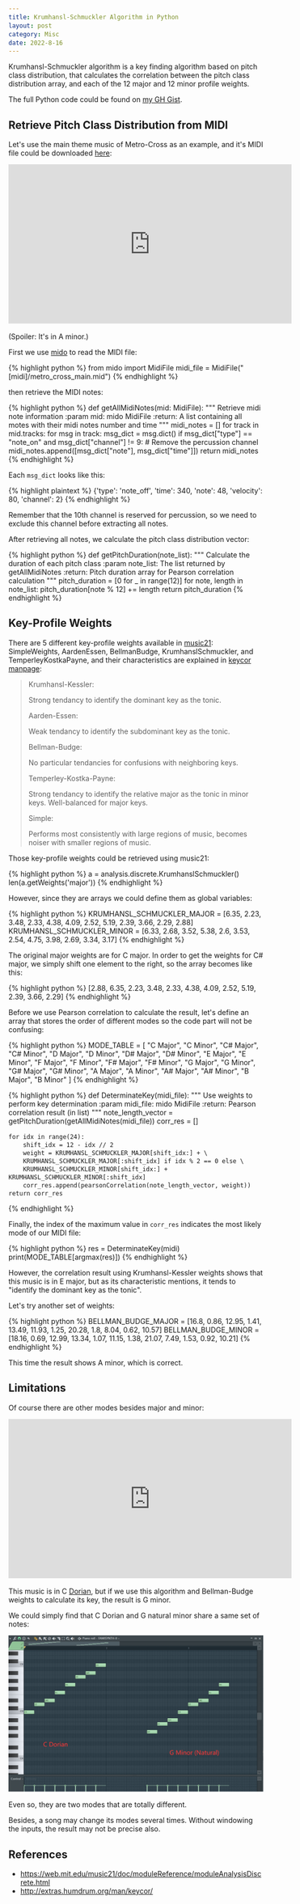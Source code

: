 ```yaml
---
title: Krumhansl-Schmuckler Algorithm in Python
layout: post
category: Misc
date: 2022-8-16
---
```

Krumhansl-Schmuckler algorithm is a key finding algorithm based on pitch class distribution, that calculates the correlation between the pitch class distribution array, and each of the 12 major and 12 minor profile weights.

The full Python code could be found on <a href="https://gist.github.com/Astroneko404/1dcde11576e510e964882bbbafaeb050" target="_blank">my GH Gist</a>.

## Retrieve Pitch Class Distribution from MIDI
Let's use the main theme music of Metro-Cross as an example, and it's MIDI file could be downloaded <a href="http://www5.plala.or.jp/m5ka1/memo/midiroom/mtrcrsr1.zip" target="_blank">here</a>:
<iframe width="560" height="315" src="https://www.youtube.com/embed/qh2jOHHsQms" title="YouTube video player" frameborder="0" allow="accelerometer; autoplay; clipboard-write; encrypted-media; gyroscope; picture-in-picture" allowfullscreen></iframe>

(Spoiler: It's in A minor.)

First we use <a href="https://mido.readthedocs.io/en/latest/index.html" target="_blank">mido</a> to read the MIDI file:

{% highlight python %}
from mido import MidiFile
midi_file = MidiFile("[midi]/metro_cross_main.mid")
{% endhighlight %}

then retrieve the MIDI notes:

{% highlight python %}
def getAllMidiNotes(mid: MidiFile):
    """
    Retrieve midi note information
    :param mid: mido MidiFile
    :return: A list containing all motes with their midi notes number and time
    """
    midi_notes = []
    for track in mid.tracks:
        for msg in track:
            msg_dict = msg.dict()
            if msg_dict["type"] == "note_on" and msg_dict["channel"] != 9:  # Remove the percussion channel
                midi_notes.append([msg_dict["note"], msg_dict["time"]])
    return midi_notes
{% endhighlight %}

Each `msg_dict` looks like this:

{% highlight plaintext %}
{'type': 'note_off', 'time': 340, 'note': 48, 'velocity': 80, 'channel': 2}
{% endhighlight %}

Remember that the 10th channel is reserved for percussion, so we need to exclude this channel before extracting all notes.

After retrieving all notes, we calculate the pitch class distribution vector:

{% highlight python %}
def getPitchDuration(note_list):
    """
    Calculate the duration of each pitch class
    :param note_list: The list returned by getAllMidiNotes
    :return: Pitch duration array for Pearson correlation calculation
    """
    pitch_duration = [0 for _ in range(12)]
    for note, length in note_list:
        pitch_duration[note % 12] += length
    return pitch_duration
{% endhighlight %}

## Key-Profile Weights
There are 5 different key-profile weights available in <a href="https://web.mit.edu/music21/doc/moduleReference/moduleAnalysisDiscrete.html#krumhanslschmuckler" target="_blank">music21</a>: SimpleWeights, AardenEssen, BellmanBudge, KrumhanslSchmuckler, and TemperleyKostkaPayne, and their characteristics are explained in <a href="http://extras.humdrum.org/man/keycor/" target="_blank">keycor manpage</a>:
>Krumhansl-Kessler:
>
>Strong tendancy to identify the dominant key as the tonic.
>
>Aarden-Essen:
>
>Weak tendancy to identify the subdominant key as the tonic.
>
>Bellman-Budge:
>
>No particular tendancies for confusions with neighboring keys.
>
>Temperley-Kostka-Payne:
>
>Strong tendancy to identify the relative major as the tonic in minor keys. Well-balanced for major keys.
>
>Simple:
>
>Performs most consistently with large regions of music, becomes noiser with smaller regions of music.

Those key-profile weights could be retrieved using music21:

{% highlight python %}
a = analysis.discrete.KrumhanslSchmuckler()
len(a.getWeights('major'))
{% endhighlight %}

However, since they are arrays we could define them as global variables:

{% highlight python %}
KRUMHANSL_SCHMUCKLER_MAJOR = [6.35, 2.23, 3.48, 2.33, 4.38, 4.09, 2.52, 5.19, 2.39, 3.66, 2.29, 2.88]
KRUMHANSL_SCHMUCKLER_MINOR = [6.33, 2.68, 3.52, 5.38, 2.6, 3.53, 2.54, 4.75, 3.98, 2.69, 3.34, 3.17]
{% endhighlight %}

The original major weights are for C major. In order to get the weights for C# major, we simply shift one element to the right, so the array becomes like this:

{% highlight python %}
[2.88, 6.35, 2.23, 3.48, 2.33, 4.38, 4.09, 2.52, 5.19, 2.39, 3.66, 2.29]
{% endhighlight %}

Before we use Pearson correlation to calculate the result, let's define an array that stores the order of different modes so the code part will not be confusing:

{% highlight python %}
MODE_TABLE = [
    "C Major", "C Minor", "C# Major", "C# Minor", "D Major", "D Minor", "D# Major", "D# Minor", "E Major",
    "E Minor", "F Major", "F Minor", "F# Major", "F# Minor", "G Major", "G Minor", "G# Major", "G# Minor",
    "A Major", "A Minor", "A# Major", "A# Minor", "B Major", "B Minor"
]
{% endhighlight %}

{% highlight python %}
def DeterminateKey(midi_file):
    """
    Use weights to perform key determination
    :param midi_file: mido MidiFile
    :return: Pearson correlation result (in list)
    """
    note_length_vector = getPitchDuration(getAllMidiNotes(midi_file))
    corr_res = []

    for idx in range(24):
        shift_idx = 12 - idx // 2
        weight = KRUMHANSL_SCHMUCKLER_MAJOR[shift_idx:] + \
        KRUMHANSL_SCHMUCKLER_MAJOR[:shift_idx] if idx % 2 == 0 else \
        KRUMHANSL_SCHMUCKLER_MINOR[shift_idx:] + KRUMHANSL_SCHMUCKLER_MINOR[:shift_idx]
        corr_res.append(pearsonCorrelation(note_length_vector, weight))
    return corr_res
{% endhighlight %}

Finally, the index of the maximum value in `corr_res` indicates the most likely mode of our MIDI file:

{% highlight python %}
res = DeterminateKey(midi)
print(MODE_TABLE[argmax(res)])
{% endhighlight %}

However, the correlation result using Krumhansl-Kessler weights shows that this music is in E major, but as its characteristic mentions, it tends to "identify the dominant key as the tonic".

Let's try another set of weights:

{% highlight python %}
BELLMAN_BUDGE_MAJOR = [16.8, 0.86, 12.95, 1.41, 13.49, 11.93, 1.25, 20.28, 1.8, 8.04, 0.62, 10.57]
BELLMAN_BUDGE_MINOR = [18.16, 0.69, 12.99, 13.34, 1.07, 11.15, 1.38, 21.07, 7.49, 1.53, 0.92, 10.21]
{% endhighlight %}

This time the result shows A minor, which is correct.

## Limitations
Of course there are other modes besides major and minor:
<iframe width="560" height="315" src="https://www.youtube.com/embed/3BZm1i4QdcU" title="YouTube video player" frameborder="0" allow="accelerometer; autoplay; clipboard-write; encrypted-media; gyroscope; picture-in-picture" allowfullscreen></iframe>

This music is in C <a href="https://en.wikipedia.org/wiki/Dorian_mode" target="_blank">Dorian</a>, but if we use this algorithm and Bellman-Budge weights to calculate its key, the result is G minor.

We could simply find that C Dorian and G natural minor share a same set of notes:

![](../assets/img/misc/mode.png)

Even so, they are two modes that are totally different.

Besides, a song may change its modes several times. Without windowing the inputs, the result may not be precise also.

## References
* <a href="https://web.mit.edu/music21/doc/moduleReference/moduleAnalysisDiscrete.html" target="_blank">https://web.mit.edu/music21/doc/moduleReference/moduleAnalysisDiscrete.html</a>
* <a href="http://extras.humdrum.org/man/keycor/" target="_blank">http://extras.humdrum.org/man/keycor/</a>
